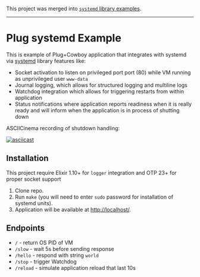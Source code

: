 This project was merged into [`systemd` library examples][1].

---

# Plug systemd Example

This is example of Plug+Cowboy application that integrates with systemd via
[systemd](https://github.com/hauleth/erlang-systemd) library features like:

- Socket activation to listen on privileged port port (80) while VM running
  as unprivileged user `www-data`
- Journal logging, which allows for structured logging and multiline logs
- Watchdog integration which allows for triggering restarts from within
  application
- Status notifications where application reports readiness when it is really
  ready and will inform when the application is in process of shutting down

ASCIICinema recording of shutdown handling:

[![asciicast](https://asciinema.org/a/jqTbUdgFkc7206vFK4AScqq5p.svg)](https://asciinema.org/a/jqTbUdgFkc7206vFK4AScqq5p)

## Installation

This project require Elixir 1.10+ for `logger` integration and OTP 23+ for
proper socket support

1. Clone repo.
2. Run `make` (you will need to enter `sudo` password for installation of
   systemd units).
3. Application will be available at <http://localhost/>.

## Endpoints

- `/` - return OS PID of VM
- `/slow` - wait 5s before sending response
- `/hello` - respond with string `world`
- `/stop` - trigger Watchdog
- `/reload` - simulate application reload that last 10s

[1]: https://github.com/hauleth/erlang-systemd/tree/master/examples/plug
